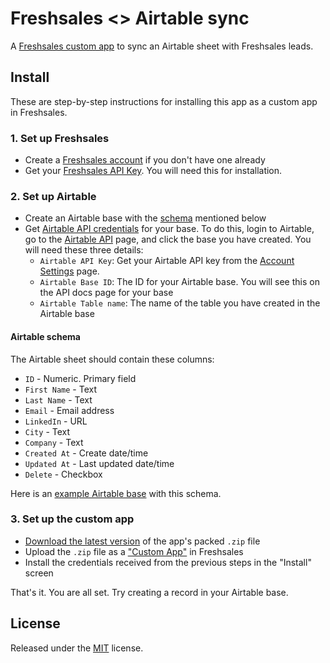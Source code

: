 # Freshsales <> Airtable sync

A [Freshsales custom app][_customapp] to sync an Airtable sheet with Freshsales leads.

## Install

These are step-by-step instructions for installing this app as a custom app in Freshsales.

### 1. Set up Freshsales

- Create a [Freshsales account][_fs] if you don't have one already
- Get your [Freshsales API Key][_fsapi]. You will need this for installation.

### 2. Set up Airtable

- Create an Airtable base with the [schema][_schema] mentioned below
- Get [Airtable API credentials][_airtableapi] for your base. To do this, login to Airtable, go to the [Airtable API][_airtableapi] page, and click the base you have created. You will need these three details:
  - `Airtable API Key`: Get your Airtable API key from the [Account Settings][_airtableaccount] page.
  - `Airtable Base ID`: The ID for your Airtable base. You will see this on the API docs page for your base
  - `Airtable Table name`: The name of the table you have created in the Airtable base

#### Airtable schema

The Airtable sheet should contain these columns:

- `ID` - Numeric. Primary field
- `First Name` - Text
- `Last Name` - Text
- `Email` - Email address
- `LinkedIn` - URL
- `City` - Text
- `Company` - Text
- `Created At` - Create date/time
- `Updated At` - Last updated date/time
- `Delete` - Checkbox

Here is an [example Airtable base][_base] with this schema.

### 3. Set up the custom app

- [Download the latest version][_release] of the app's packed `.zip` file
- Upload the `.zip` file as a ["Custom App"][_customapp] in Freshsales
- Install the credentials received from the previous steps in the "Install" screen

That's it. You are all set. Try creating a record in your Airtable base.

## License

Released under the [MIT](LICENSE) license.

[_fs]: https://freshsales.io
[_fsapi]: https://support.freshsales.io/support/solutions/articles/220099-how-to-find-my-api-key
[_schema]: #airtable-schema
[_airtableapi]: https://airtable.com/api
[_airtableaccount]: https://airtable.com/account
[_release]: https://github.com/kaustavdm/freshsales-airtable/releases/download/v0.2.0/freshsales-airtable.zip
[_customapp]: https://developer.freshsales.io/docs/custom-apps/
[_base]: https://airtable.com/shrScfEcJP2MEfc4s/tbl0awCqKktPtAMd3
